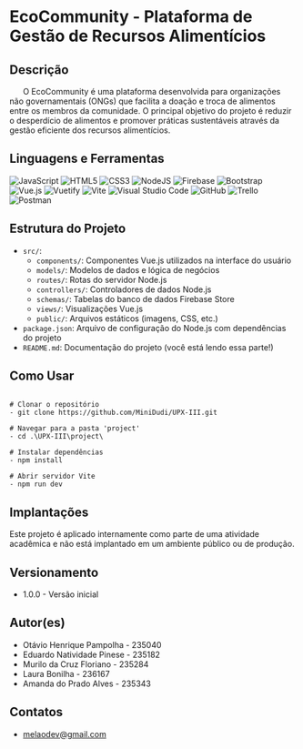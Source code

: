 # EcoCommunity - Plataforma de Gestão de Recursos Alimentícios

## Descrição

&nbsp;&nbsp;&nbsp;&nbsp;&nbsp;&nbsp;O EcoCommunity é uma plataforma desenvolvida para organizações não governamentais (ONGs) que facilita a doação e troca de alimentos entre os membros da comunidade. O principal objetivo do projeto é reduzir o desperdício de alimentos e promover práticas sustentáveis através da gestão eficiente dos recursos alimentícios.

## Linguagens e Ferramentas

![JavaScript](https://img.shields.io/badge/javascript-%23323330.svg?style=for-the-badge&logo=javascript&logoColor=%23F7DF1E) ![HTML5](https://img.shields.io/badge/html5-%23E34F26.svg?style=for-the-badge&logo=html5&logoColor=white) ![CSS3](https://img.shields.io/badge/css3-%231572B6.svg?style=for-the-badge&logo=css3&logoColor=white) 
![NodeJS](https://img.shields.io/badge/node.js-6DA55F?style=for-the-badge&logo=node.js&logoColor=white) ![Firebase](https://img.shields.io/badge/firebase-a08021?style=for-the-badge&logo=firebase&logoColor=ffcd34) ![Bootstrap](https://img.shields.io/badge/bootstrap-%238511FA.svg?style=for-the-badge&logo=bootstrap&logoColor=white) ![Vue.js](https://img.shields.io/badge/vuejs-%2335495e.svg?style=for-the-badge&logo=vuedotjs&logoColor=%234FC08D) ![Vuetify](https://img.shields.io/badge/Vuetify-1867C0?style=for-the-badge&logo=vuetify&logoColor=AEDDFF) ![Vite](https://img.shields.io/badge/vite-%23646CFF.svg?style=for-the-badge&logo=vite&logoColor=white) 
![Visual Studio Code](https://img.shields.io/badge/Visual%20Studio%20Code-0078d7.svg?style=for-the-badge&logo=visual-studio-code&logoColor=white) ![GitHub](https://img.shields.io/badge/github-%23121011.svg?style=for-the-badge&logo=github&logoColor=white) ![Trello](https://img.shields.io/badge/Trello-%23026AA7.svg?style=for-the-badge&logo=Trello&logoColor=white) ![Postman](https://img.shields.io/badge/Postman-FF6C37?style=for-the-badge&logo=postman&logoColor=white)  


## Estrutura do Projeto

- `src/`:
  - `components/`: Componentes Vue.js utilizados na interface do usuário
  - `models/`: Modelos de dados e lógica de negócios
  - `routes/`: Rotas do servidor Node.js
  - `controllers/`: Controladores de dados Node.js
  - `schemas/`: Tabelas do banco de dados Firebase Store
  - `views/`: Visualizações Vue.js
  - `public/`: Arquivos estáticos (imagens, CSS, etc.)
- `package.json`: Arquivo de configuração do Node.js com dependências do projeto
- `README.md`: Documentação do projeto (você está lendo essa parte!)

## Como Usar

```

# Clonar o repositório
- git clone https://github.com/MiniDudi/UPX-III.git

# Navegar para a pasta 'project'
- cd .\UPX-III\project\

# Instalar dependências
- npm install

# Abrir servidor Vite
- npm run dev

```

## Implantações
Este projeto é aplicado internamente como parte de uma atividade acadêmica e não está implantado em um ambiente público ou de produção.


## Versionamento
- 1.0.0 - Versão inicial

## Autor(es)
- Otávio Henrique Pampolha - 235040 
- Eduardo Natividade Pinese - 235182
- Murilo da Cruz Floriano - 235284
- Laura Bonilha - 236167
- Amanda do Prado Alves - 235343

## Contatos
- melaodev@gmail.com
